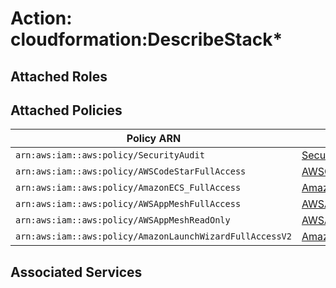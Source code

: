 # Action: cloudformation:DescribeStack*

## Attached Roles

## Attached Policies

| Policy ARN | Policy Name |
|------------|-------------|
| `arn:aws:iam::aws:policy/SecurityAudit` | [SecurityAudit](../policies.md#securityaudit) |
| `arn:aws:iam::aws:policy/AWSCodeStarFullAccess` | [AWSCodeStarFullAccess](../policies.md#awscodestarfullaccess) |
| `arn:aws:iam::aws:policy/AmazonECS_FullAccess` | [AmazonECS_FullAccess](../policies.md#amazonecs_fullaccess) |
| `arn:aws:iam::aws:policy/AWSAppMeshFullAccess` | [AWSAppMeshFullAccess](../policies.md#awsappmeshfullaccess) |
| `arn:aws:iam::aws:policy/AWSAppMeshReadOnly` | [AWSAppMeshReadOnly](../policies.md#awsappmeshreadonly) |
| `arn:aws:iam::aws:policy/AmazonLaunchWizardFullAccessV2` | [AmazonLaunchWizardFullAccessV2](../policies.md#amazonlaunchwizardfullaccessv2) |

## Associated Services

